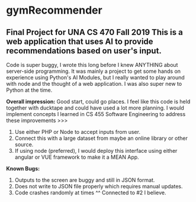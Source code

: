 # gymRecommender
Final Project for UNA CS 470 Fall 2019
This is a web application that uses AI to provide recommendations based on user's input. 
--------------------------------------------------------------
Code is super buggy, I wrote this long before I knew ANYTHING about server-side programming. 
It was mainly a project to get some hands on experience using Python's AI Modules, but I really wanted to play around with node and the thought of a web application.
I was also super new to Python at the time.

**Overall impression:**
Good start, could go places. 
I feel like this code is held together with ducktape and could have used a lot more planning. 
I would implement concepts I learned in CS 455 Software Engineering to address these improvements >>>

1. Use either PHP or Node to accept inputs from user.
2. Connect this with a large dataset from maybe an online library or other source.
3. If using node (preferred), I would deploy this interface using either angular or VUE framework to make it a MEAN App.

**Known Bugs:**
1. Outputs to the screen are buggy and still in JSON format.
2. Does not write to JSON file properly which requires manual updates.
3. Code crashes randomly at times ^^ Connected to #2 I believe.
